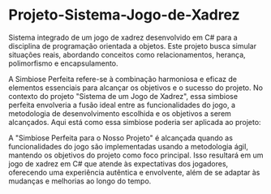 # Projeto-Sistema-Jogo-de-Xadrez
Sistema integrado de um jogo de xadrez desenvolvido em C# para a disciplina de programação orientada a objetos. Este projeto busca simular situações reais, abordando conceitos como relacionamentos, herança, polimorfismo e encapsulamento.

A Simbiose Perfeita refere-se à combinação harmoniosa e eficaz de elementos essenciais para alcançar os objetivos e o sucesso do projeto. No contexto do projeto "Sistema de um Jogo de Xadrez", essa simbiose perfeita envolveria a fusão ideal entre as funcionalidades do jogo, a metodologia de desenvolvimento escolhida e os objetivos a serem alcançados. Aqui está como essa simbiose poderia ser aplicada ao projeto:

A "Simbiose Perfeita para o Nosso Projeto" é alcançada quando as funcionalidades do jogo são implementadas usando a metodologia ágil, mantendo os objetivos do projeto como foco principal. Isso resultará em um jogo de xadrez em C# que atende às expectativas dos jogadores, oferecendo uma experiência autêntica e envolvente, além de se adaptar às mudanças e melhorias ao longo do tempo.
